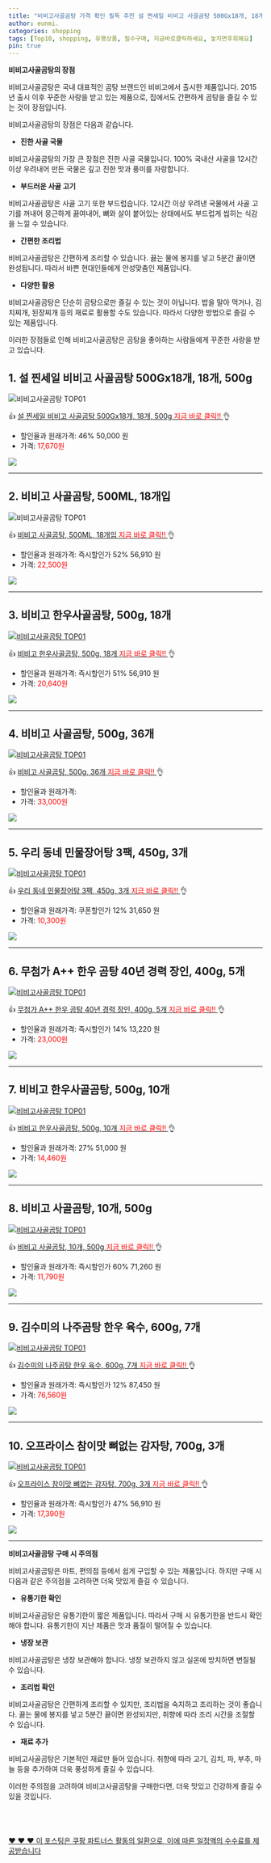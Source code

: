 ```yaml
---
title: "비비고사골곰탕 가격 확인 필독 추천 설 찐세일 비비고 사골곰탕 500Gx18개, 18개, 500g 비교 장점 구매가이드"
author: eunmi.
categories: shopping
tags: [Top10, shopping, 유행상품, 필수구매, 지금바로클릭하세요, 놓치면후회해요]
pin: true
---
```

**비비고사골곰탕의 장점**

비비고사골곰탕은 국내 대표적인 곰탕 브랜드인 비비고에서 출시한 제품입니다. 2015년 출시 이후 꾸준한 사랑을 받고 있는 제품으로, 집에서도 간편하게 곰탕을 즐길 수 있는 것이 장점입니다.

비비고사골곰탕의 장점은 다음과 같습니다.

* **진한 사골 국물**

비비고사골곰탕의 가장 큰 장점은 진한 사골 국물입니다. 100% 국내산 사골을 12시간 이상 우려내어 만든 국물은 깊고 진한 맛과 풍미를 자랑합니다.

* **부드러운 사골 고기**

비비고사골곰탕은 사골 고기 또한 부드럽습니다. 12시간 이상 우려낸 국물에서 사골 고기를 꺼내어 뭉근하게 끓여내어, 뼈와 살이 붙어있는 상태에서도 부드럽게 씹히는 식감을 느낄 수 있습니다.

* **간편한 조리법**

비비고사골곰탕은 간편하게 조리할 수 있습니다. 끓는 물에 봉지를 넣고 5분간 끓이면 완성됩니다. 따라서 바쁜 현대인들에게 안성맞춤인 제품입니다.

* **다양한 활용**

비비고사골곰탕은 단순히 곰탕으로만 즐길 수 있는 것이 아닙니다. 밥을 말아 먹거나, 김치찌개, 된장찌개 등의 재료로 활용할 수도 있습니다. 따라서 다양한 방법으로 즐길 수 있는 제품입니다.

이러한 장점들로 인해 비비고사골곰탕은 곰탕을 좋아하는 사람들에게 꾸준한 사랑을 받고 있습니다.

   

## 1. 설 찐세일 비비고 사골곰탕 500Gx18개, 18개, 500g

![비비고사골곰탕 TOP01](https://thumbnail7.coupangcdn.com/thumbnails/remote/230x230ex/image/vendor_inventory/2e4b/dd64bb481036e016dd1abc4f3e4930e8e478e59de89b711b61cbaddcd0e3.PNG)


👍 [설 찐세일 비비고 사골곰탕 500Gx18개, 18개, 500g <font color=red> 지금 바로 클릭!! </font> ](https://link.coupang.com/re/AFFSDP?lptag=AF3617701&subid=GithubCoopas&pageKey=6889104443&traceid=V0-153&itemId=16533497448&vendorItemId=87687687235) 👌 


- 할인율과 원래가격: 46%  50,000   원
- 가격: <span style='color:red'>17,670원</span>

[![](/discount_price.png)](https://link.coupang.com/re/AFFSDP?lptag=AF3617701&subid=GithubCoopas&pageKey=6889104443&traceid=V0-153&itemId=16533497448&vendorItemId=87687687235)

---


   

## 2. 비비고 사골곰탕, 500ML, 18개입

![비비고사골곰탕 TOP01](https://thumbnail9.coupangcdn.com/thumbnails/remote/230x230ex/image/vendor_inventory/1979/152b4aa3388c881c06c117108fea494651c25538d052918f90cc834103f6.JPG)


👍 [비비고 사골곰탕, 500ML, 18개입 <font color=red> 지금 바로 클릭!! </font> ](https://link.coupang.com/re/AFFSDP?lptag=AF3617701&subid=GithubCoopas&pageKey=7709049673&traceid=V0-153&itemId=20659816378&vendorItemId=84675132567) 👌 


- 할인율과 원래가격: 즉시할인가 52%  56,910   원
- 가격: <span style='color:red'>22,500원</span>

[![](/discount_price.png)](https://link.coupang.com/re/AFFSDP?lptag=AF3617701&subid=GithubCoopas&pageKey=7709049673&traceid=V0-153&itemId=20659816378&vendorItemId=84675132567)

---


   

## 3. 비비고 한우사골곰탕, 500g, 18개

[![비비고사골곰탕 TOP01](https://thumbnail9.coupangcdn.com/thumbnails/remote/230x230ex/image/vendor_inventory/0987/76df70c3cd9d5fbbcdff1685fb320918c72a4e785fdd0b44235a0db0a909.jpg)](https://link.coupang.com/re/AFFSDP?lptag=AF3617701&subid=GithubCoopas&pageKey=6713252913&traceid=V0-153&itemId=17195585523&vendorItemId=84080607683)


👍 [비비고 한우사골곰탕, 500g, 18개 <font color=red> 지금 바로 클릭!! </font> ](https://link.coupang.com/re/AFFSDP?lptag=AF3617701&subid=GithubCoopas&pageKey=6713252913&traceid=V0-153&itemId=17195585523&vendorItemId=84080607683) 👌 


- 할인율과 원래가격: 즉시할인가 51%  56,910   원
- 가격: <span style='color:red'>20,640원</span>

[![](/discount_price.png)](https://link.coupang.com/re/AFFSDP?lptag=AF3617701&subid=GithubCoopas&pageKey=6713252913&traceid=V0-153&itemId=17195585523&vendorItemId=84080607683)

---


   

## 4. 비비고 사골곰탕, 500g, 36개

[![비비고사골곰탕 TOP01](https://thumbnail9.coupangcdn.com/thumbnails/remote/230x230ex/image/vendor_inventory/4d26/9b11fb043ead59d5e67c883683563703f279fa8383d615dbce912d566d21.jpg)](https://link.coupang.com/re/AFFSDP?lptag=AF3617701&subid=GithubCoopas&pageKey=7527803282&traceid=V0-153&itemId=3902692251&vendorItemId=80950841653)


👍 [비비고 사골곰탕, 500g, 36개 <font color=red> 지금 바로 클릭!! </font> ](https://link.coupang.com/re/AFFSDP?lptag=AF3617701&subid=GithubCoopas&pageKey=7527803282&traceid=V0-153&itemId=3902692251&vendorItemId=80950841653) 👌 


- 할인율과 원래가격: 
- 가격: <span style='color:red'>33,000원</span>

[![](/discount_price.png)](https://link.coupang.com/re/AFFSDP?lptag=AF3617701&subid=GithubCoopas&pageKey=7527803282&traceid=V0-153&itemId=3902692251&vendorItemId=80950841653)

---


   

## 5. 우리 동네 민물장어탕 3팩, 450g, 3개

[![비비고사골곰탕 TOP01](https://thumbnail8.coupangcdn.com/thumbnails/remote/230x230ex/image/vendor_inventory/0bd3/b78677ce37be90090b346a5a4c7363d85b1d21bda42032ea36ba6eeb99b4.jpg)](https://link.coupang.com/re/AFFSDP?lptag=AF3617701&subid=GithubCoopas&pageKey=7310793300&traceid=V0-153&itemId=18728613148&vendorItemId=85861233359)


👍 [우리 동네 민물장어탕 3팩, 450g, 3개 <font color=red> 지금 바로 클릭!! </font> ](https://link.coupang.com/re/AFFSDP?lptag=AF3617701&subid=GithubCoopas&pageKey=7310793300&traceid=V0-153&itemId=18728613148&vendorItemId=85861233359) 👌 


- 할인율과 원래가격: 쿠폰할인가 12%  31,650   원
- 가격: <span style='color:red'>10,300원</span>

[![](/discount_price.png)](https://link.coupang.com/re/AFFSDP?lptag=AF3617701&subid=GithubCoopas&pageKey=7310793300&traceid=V0-153&itemId=18728613148&vendorItemId=85861233359)

---


   

## 6. 무첨가 A++ 한우 곰탕 40년 경력 장인, 400g, 5개

[![비비고사골곰탕 TOP01](https://thumbnail10.coupangcdn.com/thumbnails/remote/230x230ex/image/vendor_inventory/fb5d/d8a8a6f936d4d1379e3db5626ddf7cd7f936a01ea764a08e34cbbe2ed454.png)](https://link.coupang.com/re/AFFSDP?lptag=AF3617701&subid=GithubCoopas&pageKey=6990825636&traceid=V0-153&itemId=17109512413&vendorItemId=84283209512)


👍 [무첨가 A++ 한우 곰탕 40년 경력 장인, 400g, 5개 <font color=red> 지금 바로 클릭!! </font> ](https://link.coupang.com/re/AFFSDP?lptag=AF3617701&subid=GithubCoopas&pageKey=6990825636&traceid=V0-153&itemId=17109512413&vendorItemId=84283209512) 👌 


- 할인율과 원래가격: 즉시할인가 14%  13,220   원
- 가격: <span style='color:red'>23,000원</span>

[![](/discount_price.png)](https://link.coupang.com/re/AFFSDP?lptag=AF3617701&subid=GithubCoopas&pageKey=6990825636&traceid=V0-153&itemId=17109512413&vendorItemId=84283209512)

---


   

## 7. 비비고 한우사골곰탕, 500g, 10개

[![비비고사골곰탕 TOP01](https://thumbnail10.coupangcdn.com/thumbnails/remote/230x230ex/image/vendor_inventory/b0a1/3b2a74ac279519ec24bd036e4345a3f82b40ad4aae4dd5c5a2625d4754f8.jpg)](https://link.coupang.com/re/AFFSDP?lptag=AF3617701&subid=GithubCoopas&pageKey=6713252913&traceid=V0-153&itemId=15230042165&vendorItemId=83887112728)


👍 [비비고 한우사골곰탕, 500g, 10개 <font color=red> 지금 바로 클릭!! </font> ](https://link.coupang.com/re/AFFSDP?lptag=AF3617701&subid=GithubCoopas&pageKey=6713252913&traceid=V0-153&itemId=15230042165&vendorItemId=83887112728) 👌 


- 할인율과 원래가격: 27%  51,000   원
- 가격: <span style='color:red'>14,460원</span>

[![](/discount_price.png)](https://link.coupang.com/re/AFFSDP?lptag=AF3617701&subid=GithubCoopas&pageKey=6713252913&traceid=V0-153&itemId=15230042165&vendorItemId=83887112728)

---


   

## 8. 비비고 사골곰탕, 10개, 500g

[![비비고사골곰탕 TOP01](https://thumbnail10.coupangcdn.com/thumbnails/remote/230x230ex/image/vendor_inventory/7439/e2917c9c757c53b4322db1ffa37b87b3b8ba30c7bad2208b13e0a580ab32.png)](https://link.coupang.com/re/AFFSDP?lptag=AF3617701&subid=GithubCoopas&pageKey=7017327678&traceid=V0-153&itemId=17267802954&vendorItemId=87061049852)


👍 [비비고 사골곰탕, 10개, 500g <font color=red> 지금 바로 클릭!! </font> ](https://link.coupang.com/re/AFFSDP?lptag=AF3617701&subid=GithubCoopas&pageKey=7017327678&traceid=V0-153&itemId=17267802954&vendorItemId=87061049852) 👌 


- 할인율과 원래가격: 즉시할인가 60%  71,260   원
- 가격: <span style='color:red'>11,790원</span>

[![](/discount_price.png)](https://link.coupang.com/re/AFFSDP?lptag=AF3617701&subid=GithubCoopas&pageKey=7017327678&traceid=V0-153&itemId=17267802954&vendorItemId=87061049852)

---


   

## 9. 김수미의 나주곰탕 한우 육수, 600g, 7개

[![비비고사골곰탕 TOP01](https://thumbnail7.coupangcdn.com/thumbnails/remote/230x230ex/image/vendor_inventory/9853/82d127a07e8157e741c7be9ad857b575c99cb8a475c0cfc24be8bea01565.png)](https://link.coupang.com/re/AFFSDP?lptag=AF3617701&subid=GithubCoopas&pageKey=7243396152&traceid=V0-153&itemId=18409497043&vendorItemId=85072809895)


👍 [김수미의 나주곰탕 한우 육수, 600g, 7개 <font color=red> 지금 바로 클릭!! </font> ](https://link.coupang.com/re/AFFSDP?lptag=AF3617701&subid=GithubCoopas&pageKey=7243396152&traceid=V0-153&itemId=18409497043&vendorItemId=85072809895) 👌 


- 할인율과 원래가격: 즉시할인가 12%  87,450   원
- 가격: <span style='color:red'>76,560원</span>

[![](/discount_price.png)](https://link.coupang.com/re/AFFSDP?lptag=AF3617701&subid=GithubCoopas&pageKey=7243396152&traceid=V0-153&itemId=18409497043&vendorItemId=85072809895)

---


   

## 10. 오프라이스 참이맛 뼈없는 감자탕, 700g, 3개

[![비비고사골곰탕 TOP01](https://thumbnail6.coupangcdn.com/thumbnails/remote/230x230ex/image/vendor_inventory/4752/efc9c039601ba54f643423d6de0ce4c2035bad0195e681268f4fbe77ecc3.jpg)](https://link.coupang.com/re/AFFSDP?lptag=AF3617701&subid=GithubCoopas&pageKey=6931963329&traceid=V0-153&itemId=20343805326&vendorItemId=87636375016)


👍 [오프라이스 참이맛 뼈없는 감자탕, 700g, 3개 <font color=red> 지금 바로 클릭!! </font> ](https://link.coupang.com/re/AFFSDP?lptag=AF3617701&subid=GithubCoopas&pageKey=6931963329&traceid=V0-153&itemId=20343805326&vendorItemId=87636375016) 👌 


- 할인율과 원래가격: 즉시할인가 47%  56,910   원
- 가격: <span style='color:red'>17,390원</span>

[![](/discount_price.png)](https://link.coupang.com/re/AFFSDP?lptag=AF3617701&subid=GithubCoopas&pageKey=6931963329&traceid=V0-153&itemId=20343805326&vendorItemId=87636375016)

---
**비비고사골곰탕 구매 시 주의점**

비비고사골곰탕은 마트, 편의점 등에서 쉽게 구입할 수 있는 제품입니다. 하지만 구매 시 다음과 같은 주의점을 고려하면 더욱 맛있게 즐길 수 있습니다.

* **유통기한 확인**

비비고사골곰탕은 유통기한이 짧은 제품입니다. 따라서 구매 시 유통기한을 반드시 확인해야 합니다. 유통기한이 지난 제품은 맛과 품질이 떨어질 수 있습니다.

* **냉장 보관**

비비고사골곰탕은 냉장 보관해야 합니다. 냉장 보관하지 않고 실온에 방치하면 변질될 수 있습니다.

* **조리법 확인**

비비고사골곰탕은 간편하게 조리할 수 있지만, 조리법을 숙지하고 조리하는 것이 좋습니다. 끓는 물에 봉지를 넣고 5분간 끓이면 완성되지만, 취향에 따라 조리 시간을 조절할 수 있습니다.

* **재료 추가**

비비고사골곰탕은 기본적인 재료만 들어 있습니다. 취향에 따라 고기, 김치, 파, 부추, 마늘 등을 추가하여 더욱 풍성하게 즐길 수 있습니다.

이러한 주의점을 고려하여 비비고사골곰탕을 구매한다면, 더욱 맛있고 건강하게 즐길 수 있을 것입니다.<br><br><br><br><br> [ ❤ ❤ ❤ 이 포스팅은 쿠팡 파트너스 활동의 일환으로, 이에 따른 일정액의 수수료를 제공받습니다](https://link.coupang.com/a/bcEFyh)